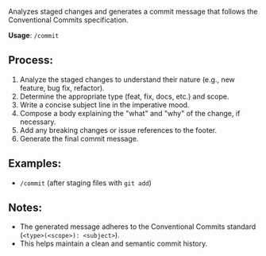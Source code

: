 Analyzes staged changes and generates a commit message that follows the Conventional Commits specification.

**Usage**: `/commit`

## Process:
1.  Analyze the staged changes to understand their nature (e.g., new feature, bug fix, refactor).
2.  Determine the appropriate type (feat, fix, docs, etc.) and scope.
3.  Write a concise subject line in the imperative mood.
4.  Compose a body explaining the "what" and "why" of the change, if necessary.
5.  Add any breaking changes or issue references to the footer.
6.  Generate the final commit message.

## Examples:
- `/commit` (after staging files with `git add`)

## Notes:
- The generated message adheres to the Conventional Commits standard (`<type>(<scope>): <subject>`).
- This helps maintain a clean and semantic commit history.